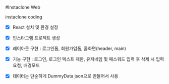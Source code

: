 #Instaclone Web

instaclone coding

- [x] React 설치 및 환경 설정
- [x] 인스타그램 프로젝트 생성
- [x] 레이아웃 구현 : 로그인폼, 회원가입폼, 홈화면(header, main)
- [x] 기능 구현 : 로그인, 로그인 텍스트 제한, 유저네임 및 패스워드 입력 후 삭제 시 입력요청, 배경모드
- [x] 데이터는 단순하게 DummyData json으로 만들어서 사용






